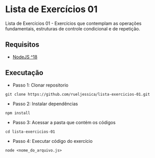 # Lista de Exercícios 01
Lista de Exercícios 01 - Exercícios que contemplam as operações fundamentais, estruturas de controle condicional e de repetição.

## Requisitos
- [NodeJS ^18](https://nodejs.org/en/download)

## Executação
- Passo 1: Clonar repositorio
```
git clone https://github.com/rueljessica/lista-exercicios-01.git
```

- Passo 2: Instalar dependências
```
npm install
```

- Passo 3: Acessar a pasta que contém os códigos
```
cd lista-exercicios-01
```

- Passo 4: Executar código do exercício
```
node <nome_do_arquivo.js>
```